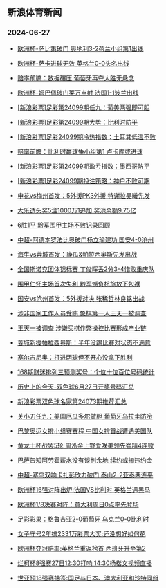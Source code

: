 ## 新浪体育新闻 
### 2024-06-27

+ [欧洲杯-萨比策破门 奥地利3-2荷兰小组第1出线](https://sports.sina.com.cn/g/pl/2024-06-26/doc-inazzfps0916659.shtml)

+ [欧洲杯-萨卡进球无效 英格兰0-0头名出线](https://sports.sina.com.cn/g/pl/2024-06-26/doc-inazzfpt6408657.shtml)

+ [赔率前瞻：数据碾压 葡萄牙再夺大胜无悬念](https://sports.sina.com.cn/l/2024-06-26/doc-inazzfps0919839.shtml)

+ [欧洲杯-姆巴佩破门莱万点射 法国1-1波兰出线](https://sports.sina.com.cn/g/laliga/2024-06-26/doc-inazzfpt6410301.shtml)

+ [[新浪彩票]足彩第24099期任九：葡美两强即可胆](https://sports.sina.com.cn/l/2024-06-26/doc-inazzfps0933233.shtml)

+ [[新浪彩票]足彩第24099期大势：比利时防平](https://sports.sina.com.cn/l/2024-06-26/doc-inazzfps0932586.shtml)

+ [[新浪彩票]足彩24099期冷热指数：土耳其低温不败](https://sports.sina.com.cn/l/2024-06-26/doc-inazzfpt6432414.shtml)

+ [赔率前瞻：比利时赢球争小组第1 卢卡库或进球](https://sports.sina.com.cn/l/2024-06-26/doc-inazzfpt6417391.shtml)

+ [[新浪彩票]足彩第24099期盈亏指数：墨西哥防平](https://sports.sina.com.cn/l/2024-06-26/doc-inazzfps0934748.shtml)

+ [[新浪彩票]足彩24099期投注策略：神户不败可期](https://sports.sina.com.cn/l/2024-06-26/doc-inazzfps0933927.shtml)

+ [申花vs梅州首发：5外援PK3外援 特谢拉吴曦先发](https://sports.sina.com.cn/china/j/2024-06-26/doc-incaahzf6102967.shtml)

+ [大乐透头奖5注1000万1追加 奖池余额9.75亿](https://sports.sina.com.cn/l/2024-06-26/doc-incaatqz5911610.shtml)

+ [6胜1平 黔军围甲主场不败记录回顾](https://sports.sina.com.cn/go/2024-06-26/doc-inazzscp6257543.shtml)

+ [中超-阿德本罗法比奥破门杨立瑜建功 国安4-0沧州](https://sports.sina.com.cn/china/j/2024-06-26/doc-incaapia0540795.shtml)

+ [海牛vs蓉城首发：康瓜&帕拉西奥斯先发出战](https://sports.sina.com.cn/china/j/2024-06-26/doc-incaahze0609645.shtml)

+ [全国斯诺克团体锦标赛 丁俊晖丢2分3-4惜败重庆队](https://sports.sina.com.cn/others/snooker/2024-06-26/doc-incaahzf6106244.shtml)

+ [围甲仁怀主场首次失利 黔军憾负杭旅放下包袱](https://sports.sina.com.cn/go/2024-06-26/doc-inazzscn0760257.shtml)

+ [国安vs沧州首发：5外援对决 张稀哲林良铭出战](https://sports.sina.com.cn/china/j/2024-06-26/doc-incaahze0618726.shtml)

+ [涉非国家工作人员受贿 象棋第一人王天一被调查](https://sports.sina.com.cn/go/2024-06-26/doc-incaatqz5912274.shtml)

+ [王天一被调查 涉嫌买棋作弊操控比赛形成产业链](https://sports.sina.com.cn/go/2024-06-26/doc-incaatqy0416680.shtml)

+ [蓉城新援帕拉西奥斯：半年没踢比赛对状态不满意](https://sports.sina.com.cn/china/j/2024-06-26/doc-incaatqz5909328.shtml)

+ [塞尔吉尼奥：打进两球但不开心没拿下胜利](https://sports.sina.com.cn/china/j/2024-06-26/doc-incaatqy0413018.shtml)

+ [168期财迷排列三预测奖号：个位十位百位号码统计](https://sports.sina.com.cn/l/2024-06-26/doc-incaaath0624033.shtml)

+ [历史上的今天-双色球6月27日开奖号码汇总](https://sports.sina.com.cn/l/2024-06-26/doc-inazzwmk0741865.shtml)

+ [新浪彩票双色球名家第24073期推荐汇总](https://sports.sina.com.cn/l/2024-06-26/doc-inazzwmm6245240.shtml)

+ [关小刀任九：美国厄瓜多尔做胆 葡萄牙乌拉圭防冷](https://sports.sina.com.cn/l/2024-06-26/doc-incaaath0690572.shtml)

+ [巴黎奥运女排小组赛赛程 中国女排首战遭遇美国队](https://sports.sina.com.cn/others/volleyball/2024-06-26/doc-incaapia0498534.shtml)

+ [黄龙士杯战罢5轮 周泓余上野爱咲美领先崔精4连败](https://sports.sina.com.cn/go/2024-06-26/doc-inazzscn0764948.shtml)

+ [巴萨告知阿劳霍薪水没有谈判余地 续约或掏违约金](https://sports.sina.com.cn/g/laliga/2024-06-26/doc-incaaati6162931.shtml)

+ [中超-塞鸟双响卡扎彭欣力破门 泰山2-2亚泰两连平](https://sports.sina.com.cn/china/j/2024-06-26/doc-incaatqy0410756.shtml)

+ [欧洲杯16强对阵出炉:法国VS比利时 英格兰遇黑马](https://sports.sina.com.cn/g/pl/2024-06-27/doc-incacquq0023593.shtml)

+ [欧洲杯1/8决赛对阵：意大利周日0点率先登场](https://sports.sina.com.cn/l/2024-06-27/doc-incacqur5531236.shtml)

+ [足彩彩果：格鲁吉亚2-0葡萄牙 乌克兰0-0比利时](https://sports.sina.com.cn/l/2024-06-27/doc-incacqur5527201.shtml)

+ [女子守号2年擒2331万彩票大奖:还没想好如何花](https://sports.sina.com.cn/l/2024-06-27/doc-incacquq0038754.shtml)

+ [欧洲杯夺冠赔率:英格兰重返榜首 西班牙升至第2](https://sports.sina.com.cn/l/2024-06-27/doc-incacvam9992851.shtml)

+ [烂柯杯8强赛27日12:30打响 14:30杨楷文视频直播](https://sports.sina.com.cn/go/2024-06-26/doc-incaaath0674490.shtml)

+ [世亚预18强赛抽签:国足与日本、澳大利亚和沙特同组](https://sports.sina.com.cn/l/2024-06-27/doc-incaefsm9377895.shtml)

